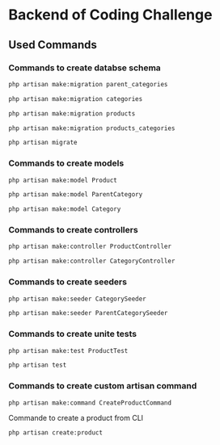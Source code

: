 # Backend of Coding Challenge

## Used Commands

### Commands to create databse schema

```bash
php artisan make:migration parent_categories   

php artisan make:migration categories

php artisan make:migration products

php artisan make:migration products_categories

php artisan migrate
```

### Commands to create models

```bash
php artisan make:model Product

php artisan make:model ParentCategory

php artisan make:model Category
```

### Commands to create controllers

```bash
php artisan make:controller ProductController

php artisan make:controller CategoryController
```

### Commands to create seeders

```bash
php artisan make:seeder CategorySeeder    

php artisan make:seeder ParentCategorySeeder
```

### Commands to create unite tests

```bash
php artisan make:test ProductTest    

php artisan test
```

### Commands to create custom artisan command

```bash
php artisan make:command CreateProductCommand  
```

Commande to create a product from CLI

```bash
php artisan create:product 
```
